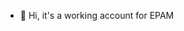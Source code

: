 - 👋 Hi, it's a working account for EPAM
<!--- 👀 I’m interested in ...
- 🌱 I’m currently learning ...
- 💞️ I’m looking to collaborate on ...
- 📫 How to reach me ...--->

<!---
s-konov/s-konov is a ✨ special ✨ repository because its `README.md` (this file) appears on your GitHub profile.
You can click the Preview link to take a look at your changes.
--->
